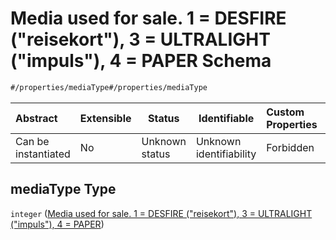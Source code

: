 # Media used for sale. 1 = DESFIRE ("reisekort"), 3 = ULTRALIGHT ("impuls"), 4 = PAPER Schema

```txt
#/properties/mediaType#/properties/mediaType
```




| Abstract            | Extensible | Status         | Identifiable            | Custom Properties | Additional Properties | Access Restrictions | Defined In                                                                                          |
| :------------------ | ---------- | -------------- | ----------------------- | :---------------- | --------------------- | ------------------- | --------------------------------------------------------------------------------------------------- |
| Can be instantiated | No         | Unknown status | Unknown identifiability | Forbidden         | Allowed               | none                | [sales-result.json\*](../../schema/proprietary-extensions/sales-result.json "open original schema") |

## mediaType Type

`integer` ([Media used for sale. 1 = DESFIRE ("reisekort"), 3 = ULTRALIGHT ("impuls"), 4 = PAPER](sales-result-properties-media-used-for-sale-1--desfire-reisekort-3--ultralight-impuls-4--paper.md))
